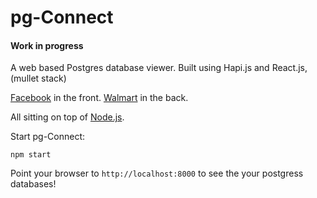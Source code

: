 # pg-Connect
#### Work in progress

A web based Postgres database viewer.
Built using Hapi.js and React.js, (mullet stack)

[Facebook](http://facebook.github.io/react/) in the front. [Walmart](http://walmartlabs.github.io/hapi/) in the back.

All sitting on top of [Node.js](http://nodejs.org/).


Start pg-Connect:
```
npm start
```


Point your browser to `http://localhost:8000` to see the your postgress databases!
